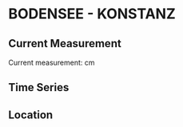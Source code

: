 # BODENSEE - KONSTANZ

## Current Measurement

Current measurement: <Value topic="rivers/pegel-online/BODENSEE/KONSTANZ/measurementValue"/> cm

## Time Series

<TimeSeries topic="rivers/pegel-online/BODENSEE/KONSTANZ/measurementValue" period="week" />

## Location

<WorldMap>
  <Marker lat="47.660750139099356" lon="9.18103908795411" labelTopic="rivers/pegel-online/BODENSEE/KONSTANZ" />
</WorldMap>
